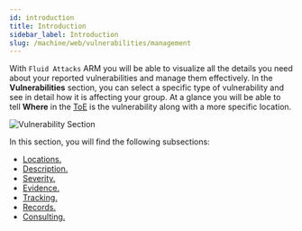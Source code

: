 ```yaml
---
id: introduction
title: Introduction
sidebar_label: Introduction
slug: /machine/web/vulnerabilities/management
---
```


With `Fluid Attacks` ARM you will
be able to visualize all the
details you need about your
reported vulnerabilities and
manage them effectively.
In the **Vulnerabilities** section,
you can select a specific type
of vulnerability and see in detail
how it is affecting your group.
At a glance you will be able to
tell **Where** in the
[ToE](/about/glossary#toe "Target of Evaluation")
is the vulnerability along with
a more specific location.

![Vulnerability Section](https://res.cloudinary.com/fluid-attacks/image/upload/v1673910150/docs/web/vulnerabilities/management/locations_view.png)

In this section,
you will find the following subsections:

- [Locations.](/machine/web/vulnerabilities/management/locations)
- [Description.](/machine/web/vulnerabilities/management/description)
- [Severity.](/machine/web/vulnerabilities/severity)
- [Evidence.](/machine/web/vulnerabilities/evidence)
- [Tracking.](/machine/web/vulnerabilities/management/tracking)
- [Records.](/machine/web/vulnerabilities/management/records)
- [Consulting.](/machine/web/vulnerabilities/management/consulting)
